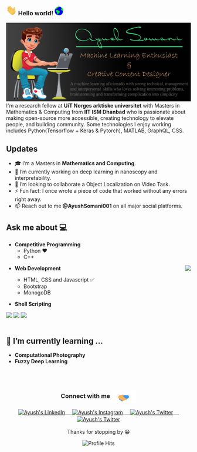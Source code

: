 ### <img src="Assets/Hi.gif" width="29px"> Hello world!&nbsp;<img src="Assets/Earth.gif" width="24px">
<img src="gh-header-.jpg" alt="Banner that says Ayush Somani- Machine Learning Enthusiast, Content Creator alongside a cartoon illustration of Ayush"><br>
I'm a research fellow at **UiT Norges arktiske universitet** with Masters in Mathematics & Computing from **IIT ISM Dhanbad** who is passionate about making open-source more accessible, creating technology to elevate people, and building community. Some technologies I enjoy working includes Python(Tensorflow + Keras & Pytorch), MATLAB, GraphQL, CSS. 

## Updates
- 🎓 I’m a Masters in **Mathematics and Computing**.
- 🔭 I’m currently working on deep learning in nanoscopy and interpretability.
- 🤔 I’m looking to collaborate a Object Localization on Video Task.
- ⚡ Fun fact: I once wrote a piece of code that worked without any errors right away.
- 📫 Reach out to me **@AyushSomani001** on all major social platforms.


## Ask me about :computer: 
- **Competitive Programming**
	- Python ❤️
	- C++

<img align="right" src="https://github.com/rajput2107/rajput2107/blob/master/Assets/Developer.gif"/>

- **Web Development**
	- HTML, CSS and Javascript :white_check_mark:
	- Bootstrap
	- MonogoDB
  
- **Shell Scripting**


<code><a href="https://www.python.org/" target="_blank"><img height="50" src="https://www.vectorlogo.zone/logos/python/python-ar21.svg"></a></code>
<code><a href="https://www.linux.org/" target="_blank"><img height="50" src="https://www.vectorlogo.zone/logos/linux/linux-ar21.svg"></a></code>
<code><a href="https://www.docker.com/" target="_blank"><img height="50" src="https://www.vectorlogo.zone/logos/docker/docker-official.svg"></a></code>
<br/><br/>

## 🌱 I’m currently learning ...
- **Computational Photography**
- **Fuzzy Deep Learning**
<br/>
  <br/>
   
<div align="center">
  <h3 align="center">Connect with me<img align="center" src="Assets/Handshake.gif" height="33px" /></h3> 
</div>
<p align="center">
 <a href="https://www.linkedin.com/in/ayushsomani001/" target="blank">
  <img align="center" alt="Ayush's LinkedIn" width="30px" src="https://www.vectorlogo.zone/logos/linkedin/linkedin-icon.svg" /> &nbsp; &nbsp;
 </a>
 <a href="https://www.instagram.com/sunami_strikesss/" target="blank">
  <img align="center" alt="Ayush's Instagram" width="30px" src="https://www.vectorlogo.zone/logos/instagram/instagram-icon.svg" /> &nbsp; &nbsp;
 </a>
 <a href="https://twitter.com/AyushSomani001" target="blank">
  <img align="center" alt="Ayush's Twitter" width="30px" src="https://www.vectorlogo.zone/logos/twitter/twitter-official.svg" /> &nbsp; &nbsp;
 </a>
 <a href="https://medium.com/@ayushsomani001" target="blank">
  <img align="center" alt="Ayush's Twitter" width="30px" src="https://www.vectorlogo.zone/logos/medium/medium-tile.svg" />
 </a> 
  <br/>
  <br/>
  Thanks for stopping by 😁<br/>
</p>
<p align="center"><img alt="Profile Hits" src="https://hits.seeyoufarm.com/api/count/incr/badge.svg?url=https%3A%2F%2Fgithub.com%2Fayushsomani001%2F" /></p>
<br/>
<p>
